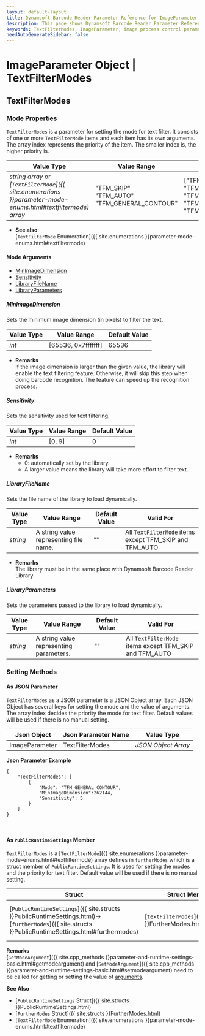 ```yaml
---
layout: default-layout
title: Dynamsoft Barcode Reader Parameter Reference for ImageParameter Object - TextFilterModes 
description: This page shows Dynamsoft Barcode Reader Parameter Reference for ImageParameter Object - TextFilterModes.
keywords: TextFilterModes, ImageParameter, image process control parameters, parameter reference, parameter 
needAutoGenerateSidebar: false
---
```

# ImageParameter Object | TextFilterModes

## TextFilterModes  

### Mode Properties
`TextFilterModes` is a parameter for setting the mode for text filter. It consists of one or more `TextFilterMode` items and each item has its own arguments. The array index represents the priority of the item. The smaller index is, the higher priority is.

| Value Type | Value Range | Default Value |
| ---------- | ----------- | ------------- |
| *string array* or *[`TextFilterMode`]({{ site.enumerations }}parameter-mode-enums.html#textfiltermode) array* | "TFM_SKIP"<br>"TFM_AUTO"<br>"TFM_GENERAL_CONTOUR" | ["TFM_GENERAL_CONTOUR", "TFM_SKIP", "TFM_SKIP", "TFM_SKIP", "TFM_SKIP", "TFM_SKIP", "TFM_SKIP", "TFM_SKIP"] |

- **See also**:   
    [`TextFilterMode` Enumeration]({{ site.enumerations }}parameter-mode-enums.html#textfiltermode)
    
#### Mode Arguments
- [MinImageDimension](#minimagedimension)
- [Sensitivity](#sensitivity)
- [LibraryFileName](#libraryfilename)
- [LibraryParameters](#libraryparameters)
 
##### MinImageDimension 
Sets the minimum image dimension (in pixels) to filter the text.


| Value Type | Value Range | Default Value | 
| ---------- | ----------- | ------------- |
| *int* | [65536, 0x7fffffff] | 65536 |         

- **Remarks**     
  If the image dimension is larger than the given value, the library will enable the text filtering feature. Otherwise, it will skip this step when doing barcode recognition. The feature can speed up the recognition process.

##### Sensitivity 
Sets the sensitivity used for text filtering.

| Value Type | Value Range | Default Value | 
| ---------- | ----------- | ------------- |
| *int* | [0, 9] | 0 |         

- **Remarks**     
  - 0: automatically set by the library.   
  - A larger value means the library will take more effort to filter text.


##### LibraryFileName 
Sets the file name of the library to load dynamically.

| Value Type | Value Range | Default Value | Valid For | 
| ---------- | ----------- | ------------- | ----------- |
| *string* | A string value representing file name. | "" | All `TextFilterMode` items except TFM_SKIP and TFM_AUTO |         


- **Remarks**     
  The library must be in the same place with Dynamsoft Barcode Reader Library.


##### LibraryParameters 
Sets the parameters passed to the library to load dynamically.

| Value Type | Value Range | Default Value | Valid For | 
| ---------- | ----------- | ------------- | ----------- |
| *string* | A string value representing parameters. | "" | All `TextFilterMode` items except TFM_SKIP and TFM_AUTO |         


### Setting Methods

#### As JSON Parameter
`TextFilterModes` as a JSON parameter is a JSON Object array. Each JSON Object has several keys for setting the mode and the value of arguments. The array index decides the priority the mode for text filter. Default values will be used if there is no manual setting.   


| Json Object |	Json Parameter Name | Value Type |
| ----------- | ------------------- | ---------- |
| ImageParameter | TextFilterModes | *JSON Object Array* | 

**Json Parameter Example**   
```
{
    "TextFilterModes": [
        {
            "Mode": "TFM_GENERAL_CONTOUR",
            "MinImageDimension":262144,
            "Sensitivity": 5
        }
    ]
}
```


&nbsp;



#### As `PublicRuntimeSettings` Member
`TextFilterModes` is a [`TextFilterMode`]({{ site.enumerations }}parameter-mode-enums.html#textfiltermode) array defines in `furtherModes` which is a struct member of `PublicRuntimeSettings`. It is used for setting the modes and the priority for text filter. Default value will be used if there is no manual setting.

| Struct |	Struct Member Name | Value Type |
| ------ | ------------------ | ---------- |
| [`PublicRuntimeSettings`]({{ site.structs }}PublicRuntimeSettings.html)->[`furtherModes`]({{ site.structs }}PublicRuntimeSettings.html#furthermodes) | [`textFilterModes`]({{ site.structs }}FurtherModes.html#textfiltermodes) | [`TextFilterMode`]({{ site.enumerations }}parameter-mode-enums.html#textfiltermode)[8] |


**Remarks**   
[`GetModeArgument`]({{ site.cpp_methods }}parameter-and-runtime-settings-basic.html#getmodeargument) and [`SetModeArgument`]({{ site.cpp_methods }}parameter-and-runtime-settings-basic.html#setmodeargument) need to be called for getting or setting the value of [arguments](#mode-arguments).


**See Also**    
- [`PublicRuntimeSettings` Struct]({{ site.structs }}PublicRuntimeSettings.html)
- [`FurtherModes` Struct]({{ site.structs }}FurtherModes.html)
- [`TextFilterMode` Enumeration]({{ site.enumerations }}parameter-mode-enums.html#textfiltermode)


